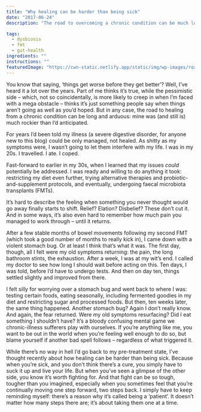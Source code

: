 ```yaml
---
title: "Why healing can be harder than being sick"
date: "2017-06-24"
description: "The road to overcoming a chronic condition can be much longer than anticipated."

tags: 
  - dysbiosis
  - fmt
  - gut-health
ingredients: ""
instructions: ""
featuredImage: "https://cwn-static.netlify.app/static/img/wp-images/road.jpg"
---
```


You know that saying, ‘things get worse before they get better’? Well, I’ve heard it a lot over the years. Part of me thinks it’s true, while the pessimistic side – which, not so coincidentally, is more likely to creep in when I’m faced with a mega obstacle – thinks it’s just something people say when things aren’t going as well as you’d hoped. But in any case, the road to healing from a chronic condition can be long and arduous: mine was (and still is) much rockier than I’d anticipated.

For years I’d been told my illness (a severe digestive disorder, for anyone new to this blog) could be only managed, not healed. As shitty as my symptoms were, I wasn’t going to let them interfere with my life. I was in my 20s. I travelled. I ate. I coped.

Fast-forward to earlier in my 30s, when I learned that my issues _could_ potentially be addressed. I was ready and willing to do anything it took: restricting my diet even further, trying alternative therapies and probiotic-and-supplement protocols, and eventually, undergoing faecal microbiota transplants (FMTs).

It’s hard to describe the feeling when something you never thought would go away finally starts to shift. Relief? Elation? Disbelief? These don’t cut it. And in some ways, it’s also even hard to remember how much pain you managed to work through – until it returns.

After a few stable months of bowel movements following my second FMT (which took a good number of months to really kick in), I came down with a violent stomach bug. Or at least I think that’s what it was. The first day, though, all I felt were my old symptoms returning: the pain, the long bathroom stints, the exhaustion. After a week, I was at my wit’s end. I called my doctor to see how long I should wait before acting on this. Ten days, I was told, before I’d have to undergo tests. And then on day ten, things settled slightly and improved from there.

I felt silly for worrying over a stomach bug and went back to where I was: testing certain foods, eating seasonally, including fermented goodies in my diet and restricting sugar and processed foods. But then, ten weeks later, the same thing happened. Another stomach bug? Again I don’t really know. And again, the fear returned. Were my old symptoms resurfacing? Did I eat something I shouldn’t have? It’s a bloody confusing mental game we chronic-illness sufferers play with ourselves. If you’re anything like me, you want to be out in the world when you’re feeling well enough to do so, but blame yourself if another bad spell follows – regardless of what triggered it.

While there’s no way in hell I’d go back to my pre-treatment state, I’ve thought recently about how healing can be harder than being sick. Because when you’re sick, and you don’t think there’s a cure, you simply have to suck it up and live your life. But when you’ve seen a glimpse of the other side, you know it’s worth fighting for. And that fight can be so tough, tougher than you imagined, especially when you sometimes feel that you’re continually moving one step forward, two steps back. I simply have to keep reminding myself: there’s a reason why it’s called being a ‘patient’. It doesn’t matter how many steps there are; it’s about taking them one at a time.
